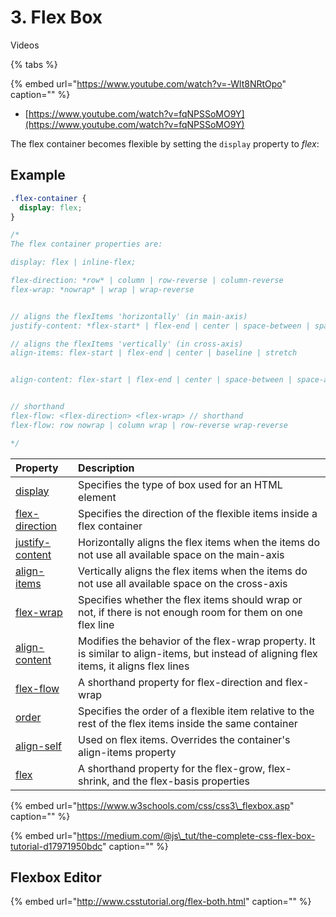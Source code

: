 # 3. Flex Box

Videos

{% tabs %}



{% embed url="https://www.youtube.com/watch?v=-Wlt8NRtOpo" caption="" %}

* [https://www.youtube.com/watch?v=fqNPSSoMO9Y](https://www.youtube.com/watch?v=fqNPSSoMO9Y)

The flex container becomes flexible by setting the `display` property to _flex_:

## Example

```css
.flex-container {
  display: flex;
}

/*
The flex container properties are:

display: flex | inline-flex;

flex-direction: *row* | column | row-reverse | column-reverse
flex-wrap: *nowrap* | wrap | wrap-reverse


// aligns the flexItems 'horizontally' (in main-axis)
justify-content: *flex-start* | flex-end | center | space-between | space-around | space-evenly

// aligns the flexItems 'vertically' (in cross-axis)
align-items: flex-start | flex-end | center | baseline | stretch


align-content: flex-start | flex-end | center | space-between | space-around | space-evenly | stretch


// shorthand
flex-flow: <flex-direction> <flex-wrap> // shorthand
flex-flow: row nowrap | column wrap | row-reverse wrap-reverse

*/
```

| Property | Description |
| :--- | :--- |
| [display](https://www.w3schools.com/cssref/pr_class_display.asp) | Specifies the type of box used for an HTML element |
| [flex-direction](https://www.w3schools.com/cssref/css3_pr_flex-direction.asp) | Specifies the direction of the flexible items inside a flex container |
| [justify-content](https://www.w3schools.com/cssref/css3_pr_justify-content.asp) | Horizontally aligns the flex items when the items do not use all available space on the main-axis |
| [align-items](https://www.w3schools.com/cssref/css3_pr_align-items.asp) | Vertically aligns the flex items when the items do not use all available space on the cross-axis |
| [flex-wrap](https://www.w3schools.com/cssref/css3_pr_flex-wrap.asp) | Specifies whether the flex items should wrap or not, if there is not enough room for them on one flex line |
| [align-content](https://www.w3schools.com/cssref/css3_pr_align-content.asp) | Modifies the behavior of the flex-wrap property. It is similar to align-items, but instead of aligning flex items, it aligns flex lines |
| [flex-flow](https://www.w3schools.com/cssref/css3_pr_flex-flow.asp) | A shorthand property for flex-direction and flex-wrap |
| [order](https://www.w3schools.com/cssref/css3_pr_order.asp) | Specifies the order of a flexible item relative to the rest of the flex items inside the same container |
| [align-self](https://www.w3schools.com/cssref/css3_pr_align-self.asp) | Used on flex items. Overrides the container's align-items property |
| [flex](https://www.w3schools.com/cssref/css3_pr_flex.asp) | A shorthand property for the flex-grow, flex-shrink, and the flex-basis properties |

{% embed url="https://www.w3schools.com/css/css3\_flexbox.asp" caption="" %}

{% embed url="https://medium.com/@js\_tut/the-complete-css-flex-box-tutorial-d17971950bdc" caption="" %}

## Flexbox Editor

{% embed url="http://www.csstutorial.org/flex-both.html" caption="" %}

